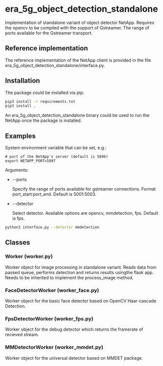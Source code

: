 # era_5g_object_detection_standalone

Implementation of standalone variant of object detector NetApp. Requires the opencv to be compiled with the support of Gstreamer. The range of ports available for the Gstreamer transport.

## Reference implementation

The reference implementation of the NetApp client is provided in the file era_5g_object_detection_standalone/interface.py. 

## Installation

The package could be installed via pip:

```bash
pip3 install -r requirements.txt
pip3 install .
```

An era_5g_object_detection_standalone binary could be used to run the NetApp once the package is installed. 

## Examples

System environment variable that can be set, e.g.:

```
# port of the NetApp's server (default is 5896)
export NETAPP_PORT=5897
```

Arguments:

 - --ports
 
   Specify the range of ports available for gstreamer connections. Format port_start:port_end. 
   Default is 5001:5003.
 
 - --detector

   Select detector. Available options are opencv, mmdetection, fps. Default is fps.

```bash
python3 interface.py --detector mmdetection
```

## Classes

### Worker (worker.py)

Worker object for image processing in standalone variant. Reads data from passed queue, performs detection and returns results usingthe flask app. Needs to be inherited to implement the process_image method.

### FaceDetectorWorker (worker_face.py)

Worker object for the basic face detector based on OpenCV Haar-cascade Detection. 

### FpsDetectorWorker (worker_fps.py)

Worker object for the debug detector which returns the framerate of recieved stream.

### MMDetectorWorker (worker_mmdet.py)

Worker object for the universal detector based on MMDET package.
